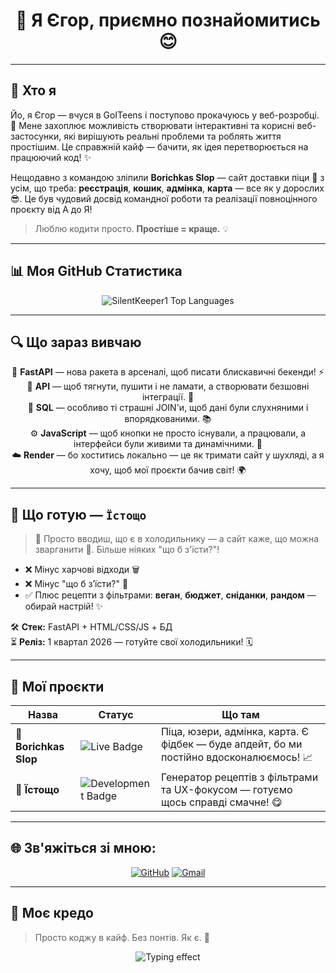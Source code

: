 <h1 align="center">👋 Я Єгор, приємно познайомитись 😊</h1>

---

## 🧠 Хто я

Йо, я Єгор — вчуся в GoITeens і поступово прокачуюсь у веб-розробці. 🚀 Мене захоплює можливість створювати інтерактивні та корисні веб-застосунки, які вирішують реальні проблеми та роблять життя простішим. Це справжній кайф — бачити, як ідея перетворюється на працюючий код! ✨

Нещодавно з командою зліпили **Borichkas Slop** — сайт доставки піци 🍕 з усім, що треба: **реєстрація**, **кошик**, **адмінка**, **карта** — все як у дорослих 😎. Це був чудовий досвід командної роботи та реалізації повноцінного проєкту від А до Я!

> Люблю кодити просто. **Простіше = краще.** 💡

---

## 📊 Моя GitHub Статистика

<p align="center">
  <img src="https://github-readme-stats.vercel.app/api/top-langs/?username=SilentKeeper1&layout=compact&theme=dark" alt="SilentKeeper1 Top Languages" />
</p>

---

## 🔍 Що зараз вивчаю

<p align="center">
  🐍 <b>FastAPI</b> — нова ракета в арсеналі, щоб писати блискавичні бекенди! ⚡️<br>
  🔗 <b>API</b> — щоб тягнути, пушити і не ламати, а створювати безшовні інтеграції. 🤝<br>
  🧠 <b>SQL</b> — особливо ті страшні JOIN'и, щоб дані були слухняними і впорядкованими. 📚<br>
  ⚙️ <b>JavaScript</b> — щоб кнопки не просто існували, а працювали, а інтерфейси були живими та динамічними. 🎨<br>
  ☁️ <b>Render</b> — бо хоститись локально — це як тримати сайт у шухляді, а я хочу, щоб мої проєкти бачив світ! 🌍
</p>

---

## 🍳 Що готую — `Їстощо`

> 🧠 Просто вводиш, що є в холодильнику — а сайт каже, що можна зварганити 🍲. Більше ніяких "що б з'їсти?"!

- ❌ Мінус харчові відходи 🗑️  
- ❌ Мінус "що б з’їсти?" 🤔  
- ✅ Плюс рецепти з фільтрами: **веган**, **бюджет**, **сніданки**, **рандом** — обирай настрій! ✨

🛠 **Стек:** FastAPI + HTML/CSS/JS + БД  
⏳ **Реліз:** 1 квартал 2026 — готуйте свої холодильники! 🗓️

---

## 🚧 Мої проєкти

| Назва | Статус | Що там |
|------|--------|--------|
| 🍕 **Borichkas Slop** | <img src="https://img.shields.io/badge/Status-Live-brightgreen?style=for-the-badge&logo=vercel" alt="Live Badge"> | Піца, юзери, адмінка, карта. Є фідбек — буде апдейт, бо ми постійно вдосконалюємось! 📈 |
| 🍳 **Їстощо** | <img src="https://img.shields.io/badge/Status-Development-blue?style=for-the-badge&logo=github" alt="Development Badge"> | Генератор рецептів з фільтрами та UX-фокусом — готуємо щось справді смачне! 😋 |

---

## 🌐 Зв'яжіться зі мною:

<p align="center">
  <a href="https://github.com/SilentKeeper1" target="_blank"><img src="https://img.shields.io/badge/GitHub-100000?style=for-the-badge&logo=github&logoColor=white" alt="GitHub"></a>
  <a href="mailto:yehor.lebid@gmail.com" target="_blank"><img src="https://img.shields.io/badge/Gmail-D14836?style=for-the-badge&logo=gmail&logoColor=white" alt="Gmail"></a>
</p>

---

## 🧩 Моє кредо

> Просто коджу в кайф. Без понтів. Як є. 🤘

<p align="center">
  <img src="https://readme-typing-svg.demolab.com?font=Fira+Code&size=22&pause=1000&color=00F58E&center=true&vCenter=true&width=460&lines=Code+smart.+Ship+hard.;FastAPI+fanboy+in+progress...;Less+talk.+More+commit.;%F0%9F%92%BB+%F0%9F%94%A5+%F0%9F%9A%80" alt="Typing effect" />
</p>
